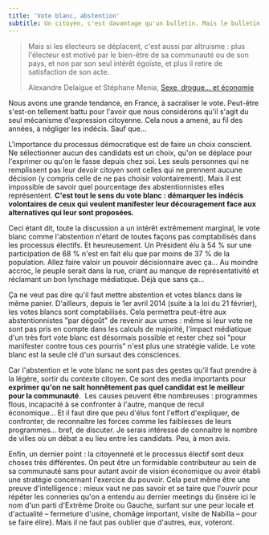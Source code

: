 ```yaml
---
title: 'Vote blanc, abstention'
subtitle: Un citoyen, c'est davantage qu'un bulletin. Mais le bulletin a un sens.
---
```


> Mais si les électeurs se déplacent, c'est aussi par altruisme&nbsp;: plus
> l'électeur est motivé par le bien-être de sa communauté ou de son pays, et non
> par son seul intérêt égoïste, et plus il retire de satisfaction de son acte.
>
> Alexandre Delaigue et Stéphane
> Menia, [Sexe, drogue… et économie](http://econoclaste.org.free.fr/econoclaste/?page_id=163 'Sexe, drogue… et économie')

Nous avons une grande tendance, en France, à sacraliser le vote. Peut-être
s'est-on tellement battu pour l'avoir que nous considérons qu'il s'agit du seul
mécanisme d'expression citoyenne. Cela nous a amené, au fil des années, à
négliger les indécis. Sauf que…

<!-- more -->

L'importance du processus démocratique est de faire un choix conscient. Ne
sélectionner aucun des candidats est un choix, qu'on se déplace pour l'exprimer
ou qu'on le fasse depuis chez soi. Les seuls personnes qui ne remplissent pas
leur devoir citoyen sont celles qui ne prennent aucune décision (y compris celle
de ne pas choisir volontairement). Mais il est impossible de savoir quel
pourcentage des abstentionnistes elles représentent. **C'est tout le sens du
vote blanc&nbsp;: démarquer les indécis volontaires de ceux qui veulent
manifester leur découragement face aux alternatives qui leur sont proposées.**

Ceci étant dit, toute la discussion a un intérêt extrêmement marginal, le vote
blanc comme l'abstention n'étant de toutes façons pas comptabilisés dans les
processus électifs. Et heureusement. Un Président élu à 54 % sur une
participation de 68 % n'est en fait élu que par moins de 37 % de la population.
Allez faire valoir un pouvoir décisionnaire avec ça… Au moindre accroc, le
peuple serait dans la rue, criant au manque de représentativité et réclamant un
bon lynchage médiatique. Déjà que sans ça…

Ça ne veut pas dire qu'il faut mettre abstention et votes blancs dans le même
panier. D'ailleurs, depuis le 1er avril 2014 (suite à la loi du 21 février), les
votes blancs sont comptabilisés. Cela permettra peut-être aux abstentionnistes
"par dégoût" de revenir aux urnes&nbsp;: même si leur vote ne sont pas pris en
compte dans les calculs de majorité, l'impact médiatique d'un très fort vote
blanc est désormais possible et rester chez soi "pour manifester contre tous ces
pourris" n'est plus une stratégie valide. Le vote blanc est la seule clé d'un
sursaut des consciences.

Car l'abstention et le vote blanc ne sont pas des gestes qu'il faut prendre à la
légère, sortir du contexte citoyen. Ce sont des media importants pour **exprimer
qu'on ne sait honnêtement pas quel candidat est le meilleur pour la
communauté**.  Les causes peuvent être nombreuses&nbsp;: programmes flous,
incapacité à se confronter à l'autre, manque de recul économique… Et il faut
dire que peu d'élus font l'effort d'expliquer, de confronter, de reconnaître les
forces comme les faiblesses de leurs programmes… bref, de discuter. Je serais
intéressé de connaitre le nombre de villes où un débat a eu lieu entre les
candidats. Peu, à mon avis.

Enfin, un dernier point&nbsp;: la citoyenneté et le processus électif sont deux
choses très différentes. On peut être un formidable contributeur au sein de sa
communauté sans pour autant avoir de vision économique ou avoir établi une
stratégie concernant l'exercice du pouvoir. Cela peut même être une preuve
d'intelligence&nbsp;: mieux vaut ne pas savoir et se taire que l'ouvrir pour
répéter les conneries qu'on a entendu au dernier meetings du {insère ici le nom
d'un parti d'Extrême Droite ou Gauche, surfant sur une peur locale et
d'actualité – fermeture d'usine, chomâge important, visite de Nabilla – pour se
faire élire}. Mais il ne faut pas oublier que d'autres, eux, voteront.

&nbsp;
